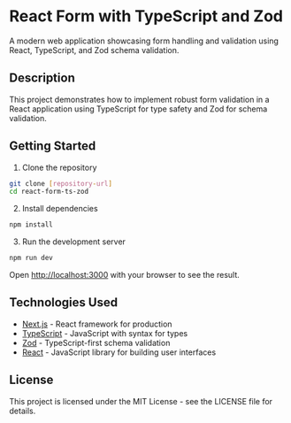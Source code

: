 # React Form with TypeScript and Zod

A modern web application showcasing form handling and validation using React, TypeScript, and Zod schema validation.

## Description

This project demonstrates how to implement robust form validation in a React application using TypeScript for type safety and Zod for schema validation.

## Getting Started

1. Clone the repository
```bash
git clone [repository-url]
cd react-form-ts-zod
```

2. Install dependencies
```bash
npm install
```

3. Run the development server
```bash
npm run dev
```

Open [http://localhost:3000](http://localhost:3000) with your browser to see the result.

## Technologies Used

- [Next.js](https://nextjs.org/) - React framework for production
- [TypeScript](https://www.typescriptlang.org/) - JavaScript with syntax for types
- [Zod](https://zod.dev/) - TypeScript-first schema validation
- [React](https://reactjs.org/) - JavaScript library for building user interfaces

## License

This project is licensed under the MIT License - see the LICENSE file for details.
